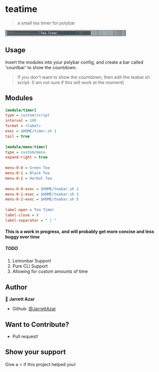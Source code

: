 # teatime
> a small tea timer for polybar

![example](https://raw.githubusercontent.com/JarrettAzar/teatime/master/teaexamples/show.gif)

## Usage

Insert the modules into your polybar config, and create a bar called 'countbar' to show the countdown.
> If you don't want to show the countdown, then edit the teabar.sh script. (I am not sure if this will work at the moment)

## Modules

```ini
[module/timer]
type = custom/script
interval = 100
format = <label>
exec = $HOME/timer.sh 1
tail = true

[module/menu-timer]
type = custom/menu
expand-right = true

menu-0-0 = Green Tea
menu-0-1 = Black Tea
menu-0-2 = Herbal Tea

menu-0-0-exec = $HOME/teabar.sh 1
menu-0-1-exec = $HOME/teabar.sh 3
menu-0-2-exec = $HOME/teabar.sh 5

label-open = Tea Timer
label-close = X
label-separator = " | "

```

#### This is a work in progress, and will probably get more concise and less buggy over time
##### TODO
1. Lemonbar Support
2. Pure CLI Support
3. Allowing for custom amounts of time

## Author

👤 **Jarrett Azar**
* Github: [@JarrettAzar](https://github.com/JarrettAzar)

## Want to Contribute?
* Pull request!

## Show your support

Give a ⭐️ if this project helped you!
